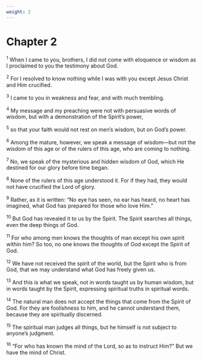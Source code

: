 ```yaml
---
weight: 2
---
```


# Chapter 2

<sup>1</sup> When I came to you, brothers, I did not come with eloquence or wisdom as I proclaimed to you the testimony about God. 

<sup>2</sup> For I resolved to know nothing while I was with you except Jesus Christ and Him crucified. 

<sup>3</sup> I came to you in weakness and fear, and with much trembling. 

<sup>4</sup> My message and my preaching were not with persuasive words of wisdom, but with a demonstration of the Spirit’s power, 

<sup>5</sup> so that your faith would not rest on men’s wisdom, but on God’s power. 

<sup>6</sup> Among the mature, however, we speak a message of wisdom—but not the wisdom of this age or of the rulers of this age, who are coming to nothing. 

<sup>7</sup> No, we speak of the mysterious and hidden wisdom of God, which He destined for our glory before time began. 

<sup>8</sup> None of the rulers of this age understood it. For if they had, they would not have crucified the Lord of glory. 

<sup>9</sup> Rather, as it is written: “No eye has seen, no ear has heard, no heart has imagined, what God has prepared for those who love Him.” 

<sup>10</sup> But God has revealed it to us by the Spirit. The Spirit searches all things, even the deep things of God. 

<sup>11</sup> For who among men knows the thoughts of man except his own spirit within him? So too, no one knows the thoughts of God except the Spirit of God. 

<sup>12</sup> We have not received the spirit of the world, but the Spirit who is from God, that we may understand what God has freely given us. 

<sup>13</sup> And this is what we speak, not in words taught us by human wisdom, but in words taught by the Spirit, expressing spiritual truths in spiritual words. 

<sup>14</sup> The natural man does not accept the things that come from the Spirit of God. For they are foolishness to him, and he cannot understand them, because they are spiritually discerned. 

<sup>15</sup> The spiritual man judges all things, but he himself is not subject to anyone’s judgment. 

<sup>16</sup> “For who has known the mind of the Lord, so as to instruct Him?” But we have the mind of Christ. 


